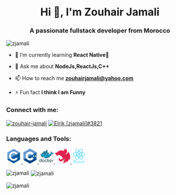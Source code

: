 <h1 align="center">Hi 👋, I'm Zouhair Jamali</h1>
<h3 align="center">A passionate fullstack developer from Morocco</h3>

<p align="left"> <img src="https://komarev.com/ghpvc/?username=zjamali&label=Profile%20views&color=0e75b6&style=flat" alt="zjamali" /> </p>

- 🌱 I’m currently learning **React Native📱**

- 💬 Ask me about **NodeJs,ReactJs,C++**

- 📫 How to reach me **zouhairjamali@yahoo.com**

- ⚡ Fun fact **I think I am Funny**

<h3 align="left">Connect with me:</h3>
<p align="left">
<a href="https://linkedin.com/in/zouhair-jamali" target="blank"><img align="center" src="https://raw.githubusercontent.com/rahuldkjain/github-profile-readme-generator/master/src/images/icons/Social/linked-in-alt.svg" alt="zouhair-jamali" height="30" width="40" /></a>
<a href="https://discord.gg/Elrik [zjamali]#3821" target="blank"><img align="center" src="https://raw.githubusercontent.com/rahuldkjain/github-profile-readme-generator/master/src/images/icons/Social/discord.svg" alt="Elrik [zjamali]#3821" height="30" width="40" /></a>
</p>

<h3 align="left">Languages and Tools:</h3>
<p align="left"> <a href="https://www.cprogramming.com/" target="_blank" rel="noreferrer"> <img src="https://raw.githubusercontent.com/devicons/devicon/master/icons/c/c-original.svg" alt="c" width="40" height="40"/> </a> <a href="https://www.w3schools.com/cpp/" target="_blank" rel="noreferrer"> <img src="https://raw.githubusercontent.com/devicons/devicon/master/icons/cplusplus/cplusplus-original.svg" alt="cplusplus" width="40" height="40"/> </a> <a href="https://www.w3schools.com/css/" target="_blank" rel="noreferrer"> </a> <a href="https://www.docker.com/" target="_blank" rel="noreferrer"> <img src="https://raw.githubusercontent.com/devicons/devicon/master/icons/docker/docker-original-wordmark.svg" alt="docker" width="40" height="40"/> </a> <a href="https://git-scm.com/" target="_blank" rel="noreferrer"></a> <a href="https://nestjs.com/" target="_blank" rel="noreferrer"> <img src="https://raw.githubusercontent.com/devicons/devicon/master/icons/nestjs/nestjs-plain.svg" alt="nestjs" width="40" height="40"/> </a> <a href="https://www.postgresql.org" target="_blank" rel="noreferrer"> <img src="https://raw.githubusercontent.com/devicons/devicon/master/icons/react/react-original-wordmark.svg" alt="react" width="40" height="40"/> </a> <a href="https://www.typescriptlang.org/" target="_blank" rel="noreferrer"> </a> </p>

<p><img align="left" src="https://github-readme-stats.vercel.app/api/top-langs?username=zjamali&show_icons=true&locale=en&layout=compact" alt="zjamali" /></p>

<p>&nbsp;<img align="center" src="https://github-readme-stats.vercel.app/api?username=zjamali&show_icons=true&locale=en" alt="zjamali" /></p>

<p><img align="center" src="https://github-readme-streak-stats.herokuapp.com/?user=zjamali&" alt="zjamali" /></p>
